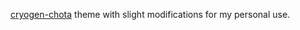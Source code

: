 [cryogen-chota](https://codeberg.org/johnnyjayjay/cryogen-chota) theme with slight modifications for my personal use.

